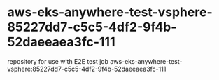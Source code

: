 # aws-eks-anywhere-test-vsphere-85227dd7-c5c5-4df2-9f4b-52daeeaea3fc-111
repository for use with E2E test job aws-eks-anywhere-test-vsphere:85227dd7-c5c5-4df2-9f4b-52daeeaea3fc-111
